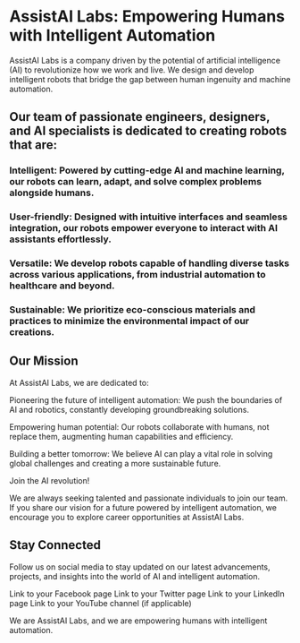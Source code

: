 # AssistAI Labs: Empowering Humans with Intelligent Automation

AssistAI Labs is a company driven by the potential of artificial intelligence (AI) to revolutionize how we work and live. We design and develop intelligent robots that bridge the gap between human ingenuity and machine automation.

## Our team of passionate engineers, designers, and AI specialists is dedicated to creating robots that are:

### Intelligent: Powered by cutting-edge AI and machine learning, our robots can learn, adapt, and solve complex problems alongside humans.

### User-friendly: Designed with intuitive interfaces and seamless integration, our robots empower everyone to interact with AI assistants effortlessly.

### Versatile: We develop robots capable of handling diverse tasks across various applications, from industrial automation to healthcare and beyond.

### Sustainable: We prioritize eco-conscious materials and practices to minimize the environmental impact of our creations.

## Our Mission

At AssistAI Labs, we are dedicated to:

Pioneering the future of intelligent automation: We push the boundaries of AI and robotics, constantly developing groundbreaking solutions.

Empowering human potential: Our robots collaborate with humans, not replace them, augmenting human capabilities and efficiency.

Building a better tomorrow: We believe AI can play a vital role in solving global challenges and creating a more sustainable future.

Join the AI revolution!

We are always seeking talented and passionate individuals to join our team. If you share our vision for a future powered by intelligent automation, we encourage you to explore career opportunities at AssistAI Labs.

## Stay Connected

Follow us on social media to stay updated on our latest advancements, projects, and insights into the world of AI and intelligent automation.

Link to your Facebook page
Link to your Twitter page
Link to your LinkedIn page
Link to your YouTube channel (if applicable)

We are AssistAI Labs, and we are empowering humans with intelligent automation.
